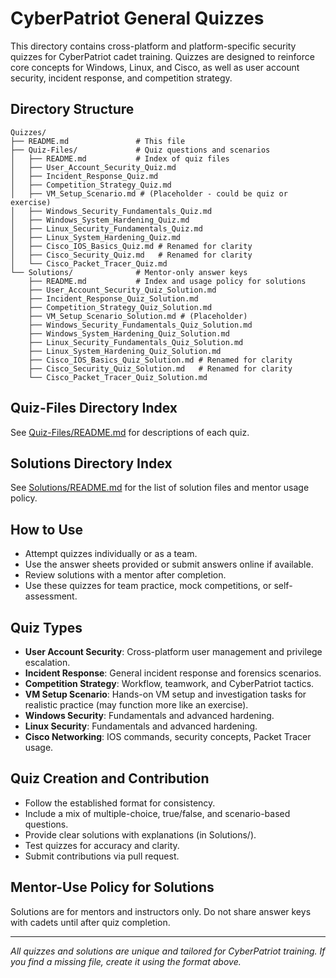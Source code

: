 # CyberPatriot General Quizzes

This directory contains cross-platform and platform-specific security quizzes for CyberPatriot cadet training.
Quizzes are designed to reinforce core concepts for Windows, Linux, and Cisco, as well as user account security, incident response, and competition strategy.

## Directory Structure

```
Quizzes/
├── README.md               # This file
├── Quiz-Files/             # Quiz questions and scenarios
│   ├── README.md           # Index of quiz files
│   ├── User_Account_Security_Quiz.md
│   ├── Incident_Response_Quiz.md
│   ├── Competition_Strategy_Quiz.md
│   ├── VM_Setup_Scenario.md # (Placeholder - could be quiz or exercise)
│   ├── Windows_Security_Fundamentals_Quiz.md
│   ├── Windows_System_Hardening_Quiz.md
│   ├── Linux_Security_Fundamentals_Quiz.md
│   ├── Linux_System_Hardening_Quiz.md
│   ├── Cisco_IOS_Basics_Quiz.md # Renamed for clarity
│   ├── Cisco_Security_Quiz.md   # Renamed for clarity
│   └── Cisco_Packet_Tracer_Quiz.md
└── Solutions/              # Mentor-only answer keys
    ├── README.md           # Index and usage policy for solutions
    ├── User_Account_Security_Quiz_Solution.md
    ├── Incident_Response_Quiz_Solution.md
    ├── Competition_Strategy_Quiz_Solution.md
    ├── VM_Setup_Scenario_Solution.md # (Placeholder)
    ├── Windows_Security_Fundamentals_Quiz_Solution.md
    ├── Windows_System_Hardening_Quiz_Solution.md
    ├── Linux_Security_Fundamentals_Quiz_Solution.md
    ├── Linux_System_Hardening_Quiz_Solution.md
    ├── Cisco_IOS_Basics_Quiz_Solution.md # Renamed for clarity
    ├── Cisco_Security_Quiz_Solution.md   # Renamed for clarity
    └── Cisco_Packet_Tracer_Quiz_Solution.md
```

## Quiz-Files Directory Index

See [Quiz-Files/README.md](Quiz-Files/README.md) for descriptions of each quiz.

## Solutions Directory Index

See [Solutions/README.md](Solutions/README.md) for the list of solution files and mentor usage policy.

## How to Use

-   Attempt quizzes individually or as a team.
-   Use the answer sheets provided or submit answers online if available.
-   Review solutions with a mentor after completion.
-   Use these quizzes for team practice, mock competitions, or self-assessment.

## Quiz Types

-   **User Account Security**: Cross-platform user management and privilege escalation.
-   **Incident Response**: General incident response and forensics scenarios.
-   **Competition Strategy**: Workflow, teamwork, and CyberPatriot tactics.
-   **VM Setup Scenario**: Hands-on VM setup and investigation tasks for realistic practice (may function more like an exercise).
-   **Windows Security**: Fundamentals and advanced hardening.
-   **Linux Security**: Fundamentals and advanced hardening.
-   **Cisco Networking**: IOS commands, security concepts, Packet Tracer usage.

## Quiz Creation and Contribution

-   Follow the established format for consistency.
-   Include a mix of multiple-choice, true/false, and scenario-based questions.
-   Provide clear solutions with explanations (in Solutions/).
-   Test quizzes for accuracy and clarity.
-   Submit contributions via pull request.

## Mentor-Use Policy for Solutions

Solutions are for mentors and instructors only. Do not share answer keys with cadets until after quiz completion.

---
*All quizzes and solutions are unique and tailored for CyberPatriot training. If you find a missing file, create it using the format above.*
